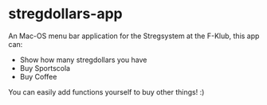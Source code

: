 # stregdollars-app

An Mac-OS menu bar application for the Stregsystem at the F-Klub, this app can:

- Show how many stregdollars you have
- Buy Sportscola
- Buy Coffee

You can easily add functions yourself to buy other things! :)